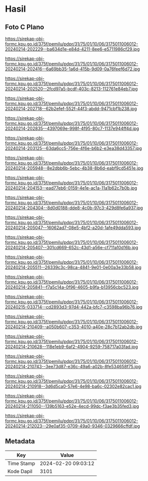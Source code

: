 # Hasil

## Foto C Plano

https://sirekap-obj-formc.kpu.go.id/375f/pemilu/pdpr/31/75/01/10/06/3175011006012-20240214-202229--ba634d1e-e84d-4211-8ee6-e5711986cf29.jpg

https://sirekap-obj-formc.kpu.go.id/375f/pemilu/pdpr/31/75/01/10/06/3175011006012-20240214-202416--6a69bb35-1a6d-415b-9d09-0a76feef6d72.jpg

https://sirekap-obj-formc.kpu.go.id/375f/pemilu/pdpr/31/75/01/10/06/3175011006012-20240214-202520--2fcd97a5-bcdf-403c-8213-112761e84eb7.jpg

https://sirekap-obj-formc.kpu.go.id/375f/pemilu/pdpr/31/75/01/10/06/3175011006012-20240214-202718--62b2efef-552f-44f3-abdd-9471cbf1b238.jpg

https://sirekap-obj-formc.kpu.go.id/375f/pemilu/pdpr/31/75/01/10/06/3175011006012-20240214-202835--4397069e-998f-4f95-80c7-1137e944ff4d.jpg

https://sirekap-obj-formc.kpu.go.id/375f/pemilu/pdpr/31/75/01/10/06/3175011006012-20240214-203125--63da6cc5-756e-4f6e-b6b2-e3ea38d43357.jpg

https://sirekap-obj-formc.kpu.go.id/375f/pemilu/pdpr/31/75/01/10/06/3175011006012-20240214-205948--8e2dbb6b-5ebc-4b38-8b6d-eabf9cd5451e.jpg

https://sirekap-obj-formc.kpu.go.id/375f/pemilu/pdpr/31/75/01/10/06/3175011006012-20240214-204153--ead77eb6-0159-4e1e-ac1a-11a1b62c7b0b.jpg

https://sirekap-obj-formc.kpu.go.id/375f/pemilu/pdpr/31/75/01/10/06/3175011006012-20240214-204304--8d0d0188-dde8-4c0b-97c3-429d8fe6a937.jpg

https://sirekap-obj-formc.kpu.go.id/375f/pemilu/pdpr/31/75/01/10/06/3175011006012-20240214-205047--16062ad7-08e5-4bf2-a20d-1afe49dda593.jpg

https://sirekap-obj-formc.kpu.go.id/375f/pemilu/pdpr/31/75/01/10/06/3175011006012-20240214-205407--301cd669-652c-43d1-a56e-cf711a10d16b.jpg

https://sirekap-obj-formc.kpu.go.id/375f/pemilu/pdpr/31/75/01/10/06/3175011006012-20240214-205511--26339c3c-98ca-4841-9e01-0e00a3e33b58.jpg

https://sirekap-obj-formc.kpu.go.id/375f/pemilu/pdpr/31/75/01/10/06/3175011006012-20240214-205841--f7a5c14a-0f96-4605-b9fa-b13956cbc523.jpg

https://sirekap-obj-formc.kpu.go.id/375f/pemilu/pdpr/31/75/01/10/06/3175011006012-20240215-033714--cd2893d3-97d4-442a-bfc7-c3598ba96b76.jpg

https://sirekap-obj-formc.kpu.go.id/375f/pemilu/pdpr/31/75/01/10/06/3175011006012-20240214-210409--a050b607-c353-4010-a40e-28c7b12ab2db.jpg

https://sirekap-obj-formc.kpu.go.id/375f/pemilu/pdpr/31/75/01/10/06/3175011006012-20240214-210628--118e1eb9-6af2-4904-9259-758717a03fad.jpg

https://sirekap-obj-formc.kpu.go.id/375f/pemilu/pdpr/31/75/01/10/06/3175011006012-20240214-210743--3ee73d87-e36c-49a6-a02b-8fe534658f75.jpg

https://sirekap-obj-formc.kpu.go.id/375f/pemilu/pdpr/31/75/01/10/06/3175011006012-20240214-210918--3d6d5ca0-57e6-4e98-ba6c-02302e82cac1.jpg

https://sirekap-obj-formc.kpu.go.id/375f/pemilu/pdpr/31/75/01/10/06/3175011006012-20240214-211050--139b5163-e52e-4ecd-99dc-f3ae3b35fed3.jpg

https://sirekap-obj-formc.kpu.go.id/375f/pemilu/pdpr/31/75/01/10/06/3175011006012-20240214-212023--29e0af35-0709-49a0-9346-0329666cffdf.jpg


## Metadata

| Key        | Value               |
| ---------- | ------------------- |
| Time Stamp | 2024-02-20 09:03:12 |
| Kode Dapil | 3101                |



